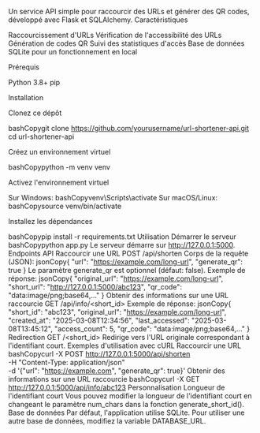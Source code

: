 Un service API simple pour raccourcir des URLs et générer des QR codes, développé avec Flask et SQLAlchemy.
Caractéristiques

Raccourcissement d'URLs
Vérification de l'accessibilité des URLs
Génération de codes QR
Suivi des statistiques d'accès
Base de données SQLite pour un fonctionnement en local

Prérequis

Python 3.8+
pip

Installation

Clonez ce dépôt

bashCopygit clone https://github.com/yourusername/url-shortener-api.git
cd url-shortener-api

Créez un environnement virtuel

bashCopypython -m venv venv

Activez l'environnement virtuel

Sur Windows:
bashCopyvenv\Scripts\activate
Sur macOS/Linux:
bashCopysource venv/bin/activate

Installez les dépendances

bashCopypip install -r requirements.txt
Utilisation
Démarrer le serveur
bashCopypython app.py
Le serveur démarre sur http://127.0.0.1:5000.
Endpoints API
Raccourcir une URL
POST /api/shorten
Corps de la requête (JSON):
jsonCopy{
  "url": "https://example.com/long-url",
  "generate_qr": true
}
Le paramètre generate_qr est optionnel (défaut: false).
Exemple de réponse:
jsonCopy{
  "original_url": "https://example.com/long-url",
  "short_url": "http://127.0.0.1:5000/abc123",
  "qr_code": "data:image/png;base64,..."
}
Obtenir des informations sur une URL raccourcie
GET /api/info/<short_id>
Exemple de réponse:
jsonCopy{
  "short_id": "abc123",
  "original_url": "https://example.com/long-url",
  "created_at": "2025-03-08T12:34:56",
  "last_accessed": "2025-03-08T13:45:12",
  "access_count": 5,
  "qr_code": "data:image/png;base64,..."
}
Redirection
GET /<short_id>
Redirige vers l'URL originale correspondant à l'identifiant court.
Exemples d'utilisation avec cURL
Raccourcir une URL
bashCopycurl -X POST http://127.0.0.1:5000/api/shorten \
  -H "Content-Type: application/json" \
  -d '{"url": "https://example.com", "generate_qr": true}'
Obtenir des informations sur une URL raccourcie
bashCopycurl -X GET http://127.0.0.1:5000/api/info/abc123
Personnalisation
Longueur de l'identifiant court
Vous pouvez modifier la longueur de l'identifiant court en changeant le paramètre num_chars dans la fonction generate_short_id().
Base de données
Par défaut, l'application utilise SQLite. Pour utiliser une autre base de données, modifiez la variable DATABASE_URL.
